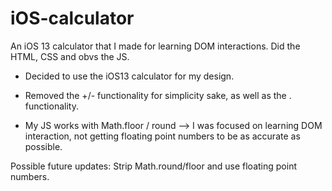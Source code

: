 # iOS-calculator

An iOS 13 calculator that I made for learning DOM interactions. Did the HTML, CSS and obvs the JS.

- Decided to use the iOS13 calculator for my design.
 
- Removed the +/- functionality for simplicity sake, as well as the . functionality.

- My JS works with Math.floor / round --> I was focused on learning DOM interaction, not getting floating point numbers to be as accurate as possible. 

Possible future updates: Strip Math.round/floor and use floating point numbers.  






